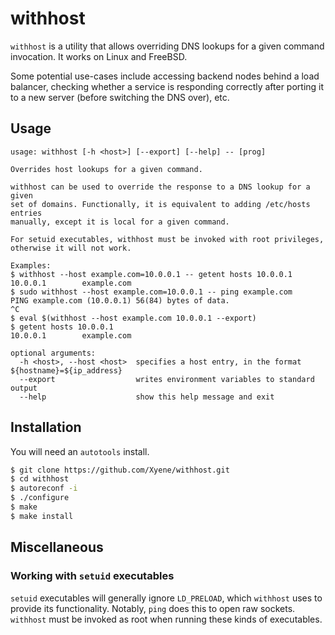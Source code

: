 # withhost

`withhost` is a utility that allows overriding DNS lookups for a given command invocation. It works on Linux and FreeBSD.

Some potential use-cases include accessing backend nodes behind a load balancer, checking whether a service is responding correctly after porting it to a new server (before switching the DNS over), etc.

## Usage
```
usage: withhost [-h <host>] [--export] [--help] -- [prog]

Overrides host lookups for a given command.

withhost can be used to override the response to a DNS lookup for a given
set of domains. Functionally, it is equivalent to adding /etc/hosts entries
manually, except it is local for a given command.

For setuid executables, withhost must be invoked with root privileges,
otherwise it will not work.

Examples:
$ withhost --host example.com=10.0.0.1 -- getent hosts 10.0.0.1
10.0.0.1        example.com
$ sudo withhost --host example.com=10.0.0.1 -- ping example.com
PING example.com (10.0.0.1) 56(84) bytes of data.
^C
$ eval $(withhost --host example.com 10.0.0.1 --export)
$ getent hosts 10.0.0.1
10.0.0.1        example.com

optional arguments:
  -h <host>, --host <host>  specifies a host entry, in the format ${hostname}=${ip_address}
  --export                  writes environment variables to standard output
  --help                    show this help message and exit
```

## Installation

You will need an `autotools` install.

```bash
$ git clone https://github.com/Xyene/withhost.git
$ cd withhost
$ autoreconf -i
$ ./configure
$ make
$ make install
```

## Miscellaneous

### Working with `setuid` executables
`setuid` executables will generally ignore `LD_PRELOAD`, which `withhost` uses to provide its functionality. Notably, `ping` does this to open raw sockets. `withhost` must be invoked as root when running these kinds of executables.
